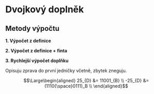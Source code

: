 # Dvojkový doplněk

## Metody výpočtu

**1. Výpočet z definice**

**2. Výpočet z definice + finta**

**3. Rychlejší výpočet doplňku**

Opisuju zprava do první jedničky včetně, zbytek zneguju.

$$\Large\begin{aligned}
	25_{D} &= 11001_{B} \\
	-25_{D} &= (1110{\space}0111)_B \\
\end{aligned}$$
